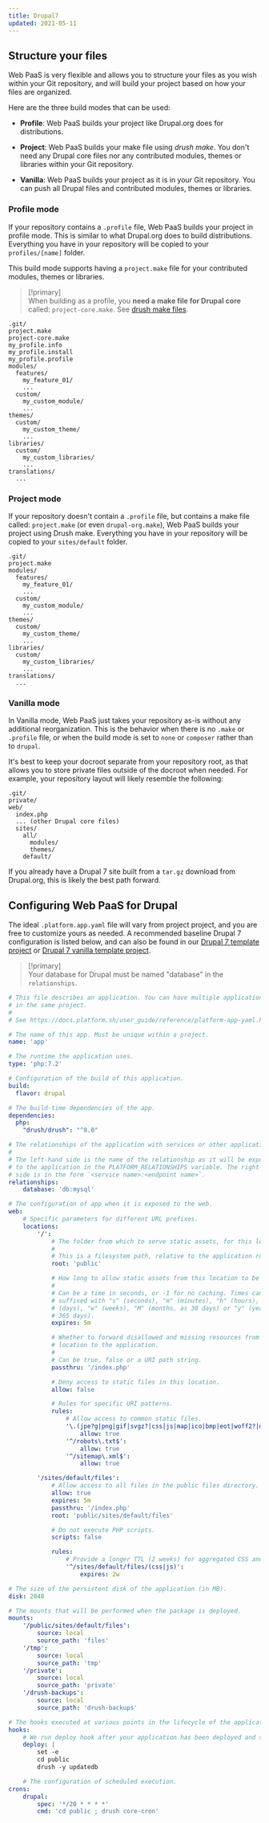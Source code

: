```yaml
---
title: Drupal7
updated: 2021-05-11
---
```




## Structure your files

Web PaaS is very flexible and allows you to structure your files as you wish within your Git repository, and will build your project based on how your files are organized.

Here are the three build modes that can be used:

-   **Profile**: Web PaaS builds your project like Drupal.org does for distributions.

-   **Project**: Web PaaS builds your make file using *drush make*. You don't need any Drupal core files nor any contributed modules, themes or libraries within your Git repository.

-   **Vanilla**: Web PaaS builds your project as it is in your Git repository. You can push all Drupal files and contributed modules, themes or libraries.


### Profile mode

If your repository contains a `.profile` file, Web PaaS builds your project in profile mode. This is similar to what Drupal.org does to build distributions. Everything you have in your repository will be copied to your `profiles/[name]` folder.

This build mode supports having a `project.make` file for your contributed modules, themes or libraries.

> [!primary]  
> When building as a profile, you **need a make file for Drupal core** called: `project-core.make`. See
> [drush make files](/pages/web_cloud/web_paas_powered_by_platform_sh/frameworks/frameworks-drupal7/drush).
> 

```text
.git/
project.make
project-core.make
my_profile.info
my_profile.install
my_profile.profile
modules/
  features/
    my_feature_01/
    ...
  custom/
    my_custom_module/
    ...
themes/
  custom/
    my_custom_theme/
    ...
libraries/
  custom/
    my_custom_libraries/
    ...
translations/
  ...
```

### Project mode

If your repository doesn't contain a `.profile` file, but contains a make file called: `project.make` (or even `drupal-org.make`), Web PaaS builds your project using Drush make. Everything you have in your repository will be copied to your `sites/default` folder.

```text
.git/
project.make
modules/
  features/
    my_feature_01/
    ...
  custom/
    my_custom_module/
    ...
themes/
  custom/
    my_custom_theme/
    ...
libraries/
  custom/
    my_custom_libraries/
    ...
translations/
  ...
```

### Vanilla mode

In Vanilla mode, Web PaaS just takes your repository as-is without any additional reorganization.  This is the behavior when there is no `.make` or `.profile` file, or when the build mode is set to `none` or `composer` rather than to `drupal`.

It's best to keep your docroot separate from your repository root, as that allows you to store private files outside of the docroot when needed.  For example, your repository layout will likely resemble the following:

```text
.git/
private/
web/
  index.php
  ... (other Drupal core files)
  sites/
    all/
      modules/
      themes/
    default/
```

If you already have a Drupal 7 site built from a `tar.gz` download from Drupal.org, this is likely the best path forward.

## Configuring Web PaaS for Drupal

The ideal `.platform.app.yaml` file will vary from project project, and you are free to customize yours as needed.  A recommended baseline Drupal 7 configuration is listed below, and can also be found in our [Drupal 7 template project](https://github.com/platformsh-templates/drupal7) or [Drupal 7 vanilla template project](https://github.com/platformsh-templates/drupal7-vanilla).

> [!primary]  
> Your database for Drupal must be named "database" in the `relationships`.
> 


```yaml   
# This file describes an application. You can have multiple applications
# in the same project.
#
# See https://docs.platform.sh/user_guide/reference/platform-app-yaml.html

# The name of this app. Must be unique within a project.
name: 'app'

# The runtime the application uses.
type: 'php:7.2'

# Configuration of the build of this application.
build:
  flavor: drupal

# The build-time dependencies of the app.
dependencies:
  php:
    "drush/drush": "^8.0"

# The relationships of the application with services or other applications.
#
# The left-hand side is the name of the relationship as it will be exposed
# to the application in the PLATFORM_RELATIONSHIPS variable. The right-hand
# side is in the form `<service name>:<endpoint name>`.
relationships:
    database: 'db:mysql'

# The configuration of app when it is exposed to the web.
web:
    # Specific parameters for different URL prefixes.
    locations:
        '/':
            # The folder from which to serve static assets, for this location.
            #
            # This is a filesystem path, relative to the application root.
            root: 'public'

            # How long to allow static assets from this location to be cached.
            #
            # Can be a time in seconds, or -1 for no caching. Times can be
            # suffixed with "s" (seconds), "m" (minutes), "h" (hours), "d"
            # (days), "w" (weeks), "M" (months, as 30 days) or "y" (years, as
            # 365 days).
            expires: 5m

            # Whether to forward disallowed and missing resources from this
            # location to the application.
            #
            # Can be true, false or a URI path string.
            passthru: '/index.php'

            # Deny access to static files in this location.
            allow: false

            # Rules for specific URI patterns.
            rules:
                # Allow access to common static files.
                '\.(jpe?g|png|gif|svgz?|css|js|map|ico|bmp|eot|woff2?|otf|ttf)$':
                    allow: true
                '^/robots\.txt$':
                    allow: true
                '^/sitemap\.xml$':
                    allow: true

        '/sites/default/files':
            # Allow access to all files in the public files directory.
            allow: true
            expires: 5m
            passthru: '/index.php'
            root: 'public/sites/default/files'

            # Do not execute PHP scripts.
            scripts: false

            rules:
                # Provide a longer TTL (2 weeks) for aggregated CSS and JS files.
                '^/sites/default/files/(css|js)':
                    expires: 2w

# The size of the persistent disk of the application (in MB).
disk: 2048

# The mounts that will be performed when the package is deployed.
mounts:
    '/public/sites/default/files':
        source: local
        source_path: 'files'
    '/tmp':
        source: local
        source_path: 'tmp'
    '/private':
        source: local
        source_path: 'private'
    '/drush-backups':
        source: local
        source_path: 'drush-backups'

# The hooks executed at various points in the lifecycle of the application.
hooks:
    # We run deploy hook after your application has been deployed and started.
    deploy: |
        set -e
        cd public
        drush -y updatedb

    # The configuration of scheduled execution.
crons:
    drupal:
        spec: '*/20 * * * *'
        cmd: 'cd public ; drush core-cron'

```  

